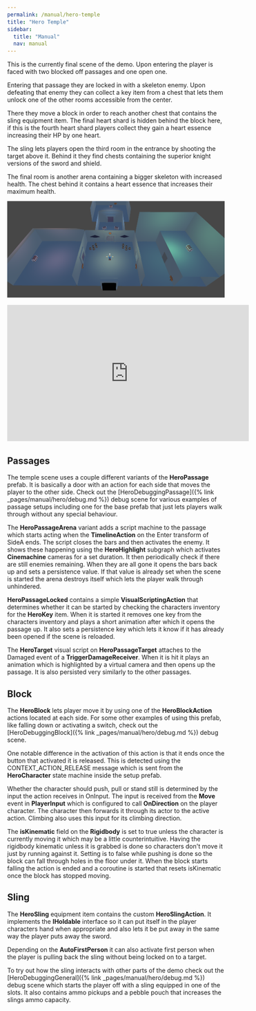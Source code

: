 ```yaml
---
permalink: /manual/hero-temple
title: "Hero Temple"
sidebar:
  title: "Manual"
  nav: manual
---
```


This is the currently final scene of the demo. Upon entering the player is faced with two blocked off passages and one open one. 

Entering that passage they are locked in with a skeleton enemy. Upon defeating that enemy they can collect a key item from a chest that lets them unlock one of the other rooms accessible from the center. 

There they move a block in order to reach another chest that contains the sling equipment item. The final heart shard is hidden behind the block here, if this is the fourth heart shard players collect they gain a heart essence increasing their HP by one heart. 

The sling lets players open the third room in the entrance by shooting the target above it. Behind it they find chests containing the superior knight versions of the sword and shield. 

The final room is another arena containing a bigger skeleton with increased health. The chest behind it contains a heart essence that increases their maximum health.

<p align="center">
  <img src="/assets/images/hero/heroTemple.png" />
</p>

<iframe width="560" height="315" src="https://www.youtube-nocookie.com/embed/2AB8p22nCxY?si=vv9DEYz7YAJD5mCv&amp;start=1784" title="YouTube video player" frameborder="0" allow="accelerometer; autoplay; clipboard-write; encrypted-media; gyroscope; picture-in-picture" allowfullscreen></iframe>

## Passages

The temple scene uses a couple different variants of the __HeroPassage__ prefab. It is basically a door with an action for each side that moves the player to the other side. Check out the [HeroDebuggingPassage]({% link _pages/manual/hero/debug.md %}) debug scene for various examples of passage setups including one for the base prefab that just lets players walk through without any special behaviour.

The __HeroPassageArena__ variant adds a script machine to the passage which starts acting when the __TimelineAction__ on the Enter transform of SideA ends. The script closes the bars and then activates the enemy. It shows these happening using the __HeroHighlight__ subgraph which activates __Cinemachine__ cameras for a set duration. It then periodically check if there are still enemies remaining. When they are all gone it opens the bars back up and sets a persistence value. If that value is already set when the scene is started the arena destroys itself which lets the player walk through unhindered.

__HeroPassageLocked__ contains a simple __VisualScriptingAction__ that determines whether it can be started by checking the characters inventory for the __HeroKey__ item. When it is started it removes one key from the characters inventory and plays a short animation after which it opens the passage up. It also sets a persistence key which lets it know if it has already been opened if the scene is reloaded.

The __HeroTarget__ visual script on __HeroPassageTarget__ attaches to the Damaged event of a __TriggerDamageReceiver__. When it is hit it plays an animation which is highlighted by a virtual camera and then opens up the passage. It is also persisted very similarly to the other passages.

## Block

The __HeroBlock__ lets player move it by using one of the __HeroBlockAction__ actions located at each side. For some other examples of using this prefab, like falling down or activating a switch, check out the [HeroDebuggingBlock]({% link _pages/manual/hero/debug.md %}) debug scene.

One notable difference in the activation of this action is that it ends once the button that activated it is released. This is detected using the CONTEXT_ACTION_RELEASE message which is sent from the __HeroCharacter__ state machine inside the setup prefab.

Whether the character should push, pull or stand still is determined by the input the action receives in OnInput. The input is received from the __Move__ event in __PlayerInput__ which is configured to call __OnDirection__ on the player character. The character then forwards it through its actor to the active action. Climbing also uses this input for its climbing direction.

The __isKinematic__ field on the __Rigidbody__ is set to true unless the character is currently moving it which may be a little counterintuitive. Having the rigidbody kinematic unless it is grabbed is done so characters don't move it just by running against it. Setting is to false while pushing is done so the block can fall through holes in the floor under it. When the block starts falling the action is ended and a coroutine is started that resets isKinematic once the block has stopped moving.

## Sling

The __HeroSling__ equipment item contains the custom __HeroSlingAction__. It implements the __IHoldable__ interface so it can put itself in the player characters hand when appropriate and also lets it be put away in the same way the player puts away the sword.

Depending on the __AutoFirstPerson__ it can also activate first person when the player is pulling back the sling without being locked on to a target.

To try out how the sling interacts with other parts of the demo check out the [HeroDebuggingGeneral]({% link _pages/manual/hero/debug.md %}) debug scene which starts the player off with a sling equipped in one of the slots. It also contains ammo pickups and a pebble pouch that increases the slings ammo capacity.